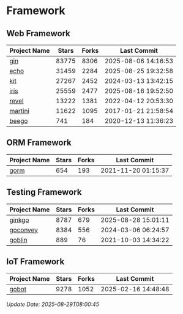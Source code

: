 # Framework

## Web Framework
| Project Name | Stars | Forks | Last Commit |
| ------------ | ----- | ----- | ----------- |
| [gin](https://github.com/gin-gonic/gin) | 83775 | 8306 | 2025-08-06 14:16:53 |
| [echo](https://github.com/labstack/echo) | 31459 | 2284 | 2025-08-25 19:32:58 |
| [kit](https://github.com/go-kit/kit) | 27267 | 2452 | 2024-03-13 13:42:15 |
| [iris](https://github.com/kataras/iris) | 25559 | 2477 | 2025-08-16 19:52:50 |
| [revel](https://github.com/revel/revel) | 13222 | 1381 | 2022-04-12 20:53:30 |
| [martini](https://github.com/go-martini/martini) | 11622 | 1095 | 2017-01-21 21:58:54 |
| [beego](https://github.com/astaxie/beego) | 741 | 184 | 2020-12-13 11:36:23 |

## ORM Framework
| Project Name | Stars | Forks | Last Commit |
| ------------ | ----- | ----- | ----------- |
| [gorm](https://github.com/jinzhu/gorm) | 654 | 193 | 2021-11-20 01:15:37 |

## Testing Framework
| Project Name | Stars | Forks | Last Commit |
| ------------ | ----- | ----- | ----------- |
| [ginkgo](https://github.com/onsi/ginkgo) | 8787 | 679 | 2025-08-28 15:01:11 |
| [goconvey](https://github.com/smartystreets/goconvey) | 8384 | 556 | 2024-03-06 06:24:57 |
| [goblin](https://github.com/franela/goblin) | 889 | 76 | 2021-10-03 14:34:22 |

## IoT Framework
| Project Name | Stars | Forks | Last Commit |
| ------------ | ----- | ----- | ----------- |
| [gobot](https://github.com/hybridgroup/gobot) | 9278 | 1052 | 2025-02-16 14:48:48 |

*Update Date: 2025-08-29T08:00:45*